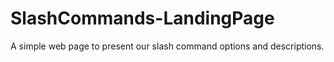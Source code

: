 # SlashCommands-LandingPage
A simple web page to present our slash command options and descriptions.
